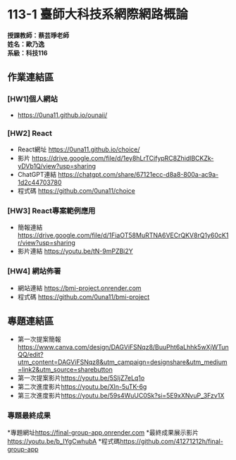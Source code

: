 # 113-1 臺師大科技系網際網路概論   
__授課教師：蔡芸琤老師__    
__姓名：歐乃逸__    
__系級：科技116__

## 作業連結區
### [HW1]個人網站
* <https://0una11.github.io/ounaii/>

### [HW2] React
* React網址 <https://0una11.github.io/choice/>
* 影片 <https://drive.google.com/file/d/1ey8hLrTCifypRC8ZhidlBCKZk-yDVb1Q/view?usp=sharing>
* ChatGPT連結 <https://chatgpt.com/share/67121ecc-d8a8-800a-ac9a-1d2c44703780>
* 程式碼 <https://github.com/0una11/choice>

### [HW3] React專案範例應用
* 簡報連結 <https://drive.google.com/file/d/1FiaOT58MuRTNA6VECrQKV8rQ1y60cK1r/view?usp=sharing>
* 影片連結 <https://youtu.be/tN-9mPZBi2Y>

### [HW4] 網站佈署
* 網站連結 <https://bmi-project.onrender.com>
* 程式碼 <https://github.com/0una11/bmi-project>
## 專題連結區   
* 第一次提案簡報 <https://www.canva.com/design/DAGViFSNqz8/BuuPht6aLhhk5wXjWTunQQ/edit?utm_content=DAGViFSNqz8&utm_campaign=designshare&utm_medium=link2&utm_source=sharebutton>
* 第一次提案影片<https://youtu.be/5SIjZ7eLq1o>
* 第二次進度影片<https://youtu.be/Xln-5uTK-6g>
* 第三次進度影片<https://youtu.be/59s4WuUC0Sk?si=5E9xXNvuP_3Fzv1X>
### 專題最終成果
*專題網址<https://final-group-app.onrender.com>
*最終成果展示影片<https://youtu.be/b_IYgCwhubA>
*程式碼<https://github.com/41271212h/final-group-app>
